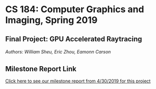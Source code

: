 # CS 184: Computer Graphics and Imaging, Spring 2019
## Final Project: GPU Accelerated Raytracing
###### Authors: William Sheu, Eric Zhou, Eamonn Carson

## Milestone Report Link
[Click here to see our milestone report from 4/30/2019 for this project](./milestone_report)
